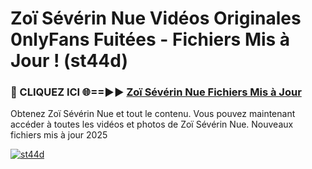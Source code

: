 # Zoï Sévérin Nue Vidéos Originales 0nlyFans Fuitées - Fichiers Mis à Jour ! (st44d)

<h3>🔴 CLIQUEZ ICI 🌐==►► <a href="https://tinyurl.com/2pmr4ezf" rel="nofollow">Zoï Sévérin Nue Fichiers Mis à Jour</a></h3>

Obtenez Zoï Sévérin Nue et tout le contenu. Vous pouvez maintenant accéder à toutes les vidéos et photos de Zoï Sévérin Nue. Nouveaux fichiers mis à jour 2025

[![st44d](https://i.imgur.com/6SNvagu.gif)](https://tinyurl.com/2pmr4ezf)

